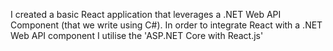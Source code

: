 I created a basic React application that leverages a .NET Web
API Component (that we write using C#). In order to integrate
React with a .NET Web API component I utilise the 'ASP.NET
Core with React.js'
